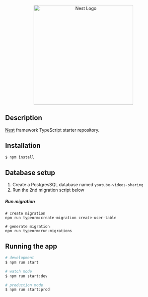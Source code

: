 <p align="center">
  <a href="http://nestjs.com/" target="blank"><img src="https://nestjs.com/img/logo_text.svg" width="320" alt="Nest Logo" /></a>
</p>

## Description

[Nest](https://github.com/nestjs/nest) framework TypeScript starter repository.

## Installation

```bash
$ npm install
```

## Database setup
1. Create a PostgresSQL database named `youtube-videos-sharing`
2. Run the 2nd migration script below


##### Run migration
```shell script
# create migration
npm run typeorm:create-migration create-user-table
```

```shell script
# generate migration
npm run typeorm:run-migrations
```

## Running the app

```bash
# development
$ npm run start

# watch mode
$ npm run start:dev

# production mode
$ npm run start:prod
```
